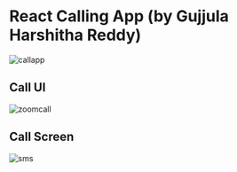 # React Calling App (by Gujjula Harshitha Reddy)

![callapp](https://i.ibb.co/rcxVVHC/callapp.png)

## Call UI
![zoomcall](https://i.ibb.co/xzkXv72/zoomcall.png)
## Call Screen
![sms](https://i.ibb.co/WFr1ds0/sms.png)

